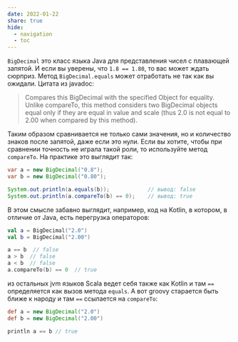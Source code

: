 ```yaml
---
date: 2022-01-22
share: true
hide:
  - navigation
  - toc
---
```


`BigDecimal` это класс языка Java для представления чисел с плавающей запятой. И если вы уверены, что `1.8 == 1.80`, то вас может ждать сюрприз. Метод `BigDecimal.equals` может отработать не так как вы ожидали. Цитата из javadoc:

>Compares this BigDecimal with the specified Object for equality. Unlike compareTo, this method considers two BigDecimal objects equal only if they are equal in value and scale (thus 2.0 is not equal to 2.00 when compared by this method).

Таким образом сравнивается не только сами значения, но и количество знаков после запятой, даже если это нули. Если вы хотите, чтобы при сравнении точность не играла такой роли, то используйте метод `compareTo`. На практике это выглядит так:

```java
var a = new BigDecimal("0.8");
var b = new BigDecimal("0.80");

System.out.println(a.equals(b));            // вывод: false
System.out.println(a.compareTo(b) == 0);    // вывод: true
```

В этом смысле забавно выглядит, например, код на Kotlin, в котором, в отличие от Java, есть перегрузка операторов:

```kotlin
val a = BigDecimal("2.0")
val b = BigDecimal("2.00")

a == b  // false
a > b  // false
a < b  // false
a.compareTo(b) == 0  // true
```

из остальных jvm языков Scala ведет себя также как Kotlin и там `==` определяется как вызов метода `equals`. А вот groovy старается быть ближе к народу и там `==` ссылается на `compareTo`:

```groovy
def a = new BigDecimal("2.0")
def b = new BigDecimal("2.00")

println a == b // true
```
